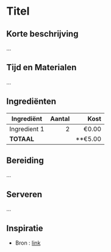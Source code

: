 # Titel
## Korte beschrijving
...

## Tijd en Materialen
...

## Ingrediënten
| Ingrediënt | Aantal | Kost |
|----------|-------------:|------:|
| Ingredient 1 | 2 | €0.00 |
| **TOTAAL** || **€5.00 |

## Bereiding
...

## Serveren
...

## Inspiratie
* Bron : [link](https://link.com)
